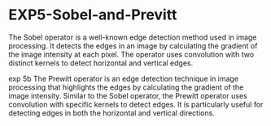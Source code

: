 # EXP5-Sobel-and-Previtt
The Sobel operator is a well-known edge detection method used in image processing. It detects the edges in an image by calculating the gradient of the image intensity at each pixel. The operator uses convolution with two distinct kernels to detect horizontal and vertical edges.

exp 5b The Prewitt operator is an edge detection technique in image processing that highlights the edges by calculating the gradient of the image intensity. Similar to the Sobel operator, the Prewitt operator uses convolution with specific kernels to detect edges. It is particularly useful for detecting edges in both the horizontal and vertical directions.

